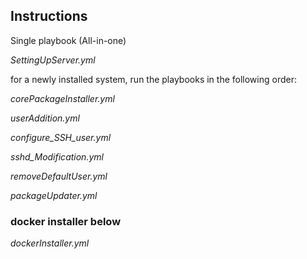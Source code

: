 ## Instructions

Single playbook (All-in-one)

*SettingUpServer.yml*

for a newly installed system, run the playbooks in the following order:

*corePackageInstaller.yml*

*userAddition.yml*

*configure_SSH_user.yml*

*sshd_Modification.yml*

*removeDefaultUser.yml*

*packageUpdater.yml*

### docker installer below

*dockerInstaller.yml*

